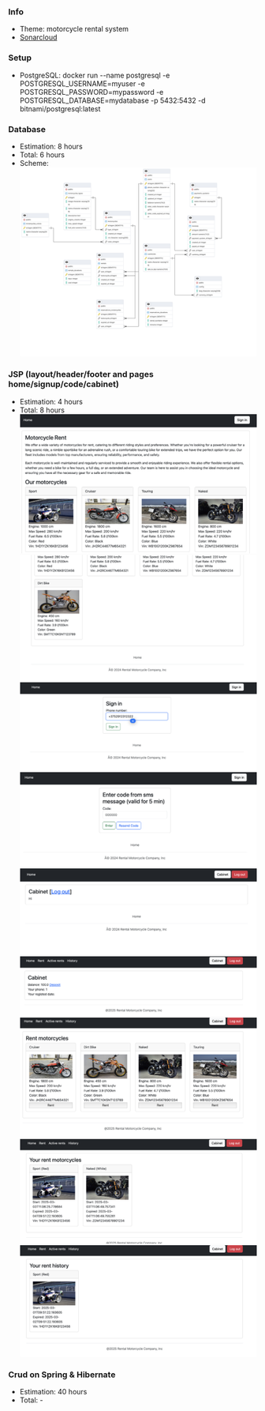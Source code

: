 ### Info
- Theme: motorcycle rental system
- [Sonarcloud](https://sonarcloud.io/summary/overall?id=Intzer_bsuir-ciir-java&branch=main)

### Setup
- PostgreSQL: docker run --name postgresql -e POSTGRESQL_USERNAME=myuser -e POSTGRESQL_PASSWORD=mypassword -e POSTGRESQL_DATABASE=mydatabase -p 5432:5432 -d bitnami/postgresql:latest

### Database
- Estimation: 8 hours
- Total: 6 hours
- Scheme:
![bd_scheme](https://github.com/intzer/bsuir-ciir-java/blob/main/bd_scheme.png?raw=true)

### JSP (layout/header/footer and pages home/signup/code/cabinet)
- Estimation: 4 hours
- Total: 8 hours
![jsp](https://github.com/intzer/bsuir-ciir-java/blob/main/screenshots/s1.png?raw=true)
![jsp](https://github.com/intzer/bsuir-ciir-java/blob/main/screenshots/s21.png?raw=true)
![jsp](https://github.com/intzer/bsuir-ciir-java/blob/main/screenshots/s3.png?raw=true)
![jsp](https://github.com/intzer/bsuir-ciir-java/blob/main/screenshots/s4.png?raw=true)
![jsp](https://github.com/intzer/bsuir-ciir-java/blob/main/screenshots/s5.png?raw=true)
![jsp](https://github.com/intzer/bsuir-ciir-java/blob/main/screenshots/s7.png?raw=true)
![jsp](https://github.com/intzer/bsuir-ciir-java/blob/main/screenshots/s8.png?raw=true)
![jsp](https://github.com/intzer/bsuir-ciir-java/blob/main/screenshots/s9.png?raw=true)
![jsp](https://github.com/intzer/bsuir-ciir-java/blob/main/screenshots/s10.png?raw=true)

### Crud on Spring & Hibernate
- Estimation: 40 hours
- Total: -